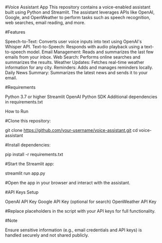 #Voice Assistant App
This repository contains a voice-enabled assistant built using Python and Streamlit. The assistant leverages APIs like OpenAI, Google, and OpenWeather to perform tasks such as speech recognition, web searches, email reading, and more.

#Features

Speech-to-Text: Converts user voice inputs into text using OpenAI's Whisper API.
Text-to-Speech: Responds with audio playback using a text-to-speech model.
Email Management: Reads and summarizes the last few emails from your inbox.
Web Search: Performs online searches and summarizes the results.
Weather Updates: Fetches real-time weather information for any city.
Reminders: Adds and manages reminders locally.
Daily News Summary: Summarizes the latest news and sends it to your email.

#Requirements

Python 3.7 or higher
Streamlit
OpenAI Python SDK
Additional dependencies in requirements.txt


How to Run


#Clone this repository:

git clone https://github.com/your-username/voice-assistant.git
cd voice-assistant

#Install dependencies:

pip install -r requirements.txt

#Start the Streamlit app:

streamlit run app.py

#Open the app in your browser and interact with the assistant.

#API Keys Setup

OpenAI API Key
Google API Key (optional for search)
OpenWeather API Key

#Replace placeholders in the script with your API keys for full functionality.

#Note

Ensure sensitive information (e.g., email credentials and API keys) is handled securely and not shared publicly.
